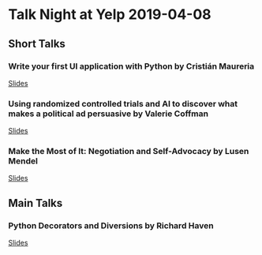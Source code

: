 # Talk Night at Yelp 2019-04-08

## Short Talks

### Write your first UI application with Python by Cristián Maureria

[Slides]()

### Using randomized controlled trials and AI to discover what makes a political ad persuasive by Valerie Coffman

[Slides]()

### Make the Most of It: Negotiation and Self-Advocacy by Lusen Mendel

[Slides]()

## Main Talks

### Python Decorators and Diversions by Richard Haven

[Slides]()

